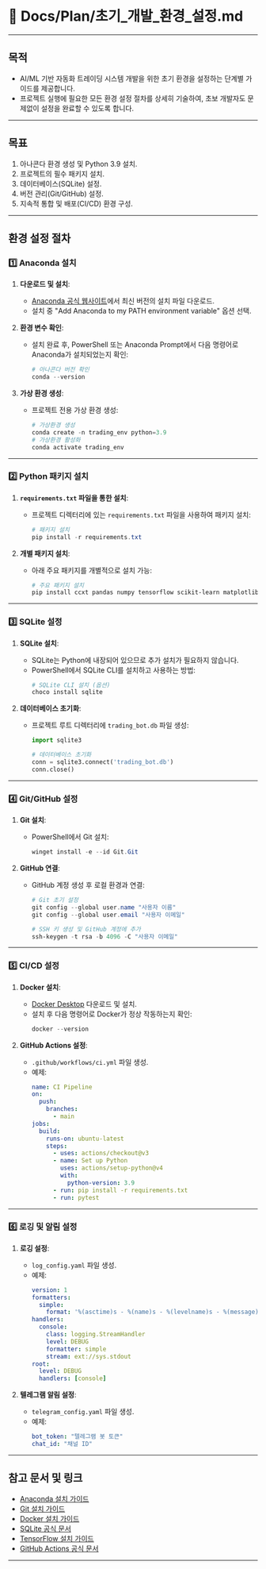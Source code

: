 # 📁 Docs/Plan/초기_개발_환경_설정.md

---

## 목적
- AI/ML 기반 자동화 트레이딩 시스템 개발을 위한 초기 환경을 설정하는 단계별 가이드를 제공합니다.
- 프로젝트 실행에 필요한 모든 환경 설정 절차를 상세히 기술하여, 초보 개발자도 문제없이 설정을 완료할 수 있도록 합니다.

---

## 목표
1. 아나콘다 환경 생성 및 Python 3.9 설치.
2. 프로젝트의 필수 패키지 설치.
3. 데이터베이스(SQLite) 설정.
4. 버전 관리(Git/GitHub) 설정.
5. 지속적 통합 및 배포(CI/CD) 환경 구성.

---

## 환경 설정 절차

### 1️⃣ Anaconda 설치
1. **다운로드 및 설치**:
   - [Anaconda 공식 웹사이트](https://www.anaconda.com/)에서 최신 버전의 설치 파일 다운로드.
   - 설치 중 "Add Anaconda to my PATH environment variable" 옵션 선택.

2. **환경 변수 확인**:
   - 설치 완료 후, PowerShell 또는 Anaconda Prompt에서 다음 명령어로 Anaconda가 설치되었는지 확인:
     ```powershell
     # 아나콘다 버전 확인
     conda --version
     ```

3. **가상 환경 생성**:
   - 프로젝트 전용 가상 환경 생성:
     ```powershell
     # 가상환경 생성
     conda create -n trading_env python=3.9
     # 가상환경 활성화
     conda activate trading_env
     ```

---

### 2️⃣ Python 패키지 설치
1. **`requirements.txt` 파일을 통한 설치**:
   - 프로젝트 디렉터리에 있는 `requirements.txt` 파일을 사용하여 패키지 설치:
     ```powershell
     # 패키지 설치
     pip install -r requirements.txt
     ```

2. **개별 패키지 설치**:
   - 아래 주요 패키지를 개별적으로 설치 가능:
     ```powershell
     # 주요 패키지 설치
     pip install ccxt pandas numpy tensorflow scikit-learn matplotlib streamlit pyyaml
     ```

---

### 3️⃣ SQLite 설정
1. **SQLite 설치**:
   - SQLite는 Python에 내장되어 있으므로 추가 설치가 필요하지 않습니다.
   - PowerShell에서 SQLite CLI를 설치하고 사용하는 방법:
     ```powershell
     # SQLite CLI 설치 (옵션)
     choco install sqlite
     ```

2. **데이터베이스 초기화**:
   - 프로젝트 루트 디렉터리에 `trading_bot.db` 파일 생성:
     ```python
     import sqlite3

     # 데이터베이스 초기화
     conn = sqlite3.connect('trading_bot.db')
     conn.close()
     ```

---

### 4️⃣ Git/GitHub 설정
1. **Git 설치**:
   - PowerShell에서 Git 설치:
     ```powershell
     winget install -e --id Git.Git
     ```

2. **GitHub 연결**:
   - GitHub 계정 생성 후 로컬 환경과 연결:
     ```powershell
     # Git 초기 설정
     git config --global user.name "사용자 이름"
     git config --global user.email "사용자 이메일"

     # SSH 키 생성 및 GitHub 계정에 추가
     ssh-keygen -t rsa -b 4096 -C "사용자 이메일"
     ```

---

### 5️⃣ CI/CD 설정
1. **Docker 설치**:
   - [Docker Desktop](https://www.docker.com/products/docker-desktop/) 다운로드 및 설치.
   - 설치 후 다음 명령어로 Docker가 정상 작동하는지 확인:
     ```powershell
     docker --version
     ```

2. **GitHub Actions 설정**:
   - `.github/workflows/ci.yml` 파일 생성.
   - 예제:
     ```yaml
     name: CI Pipeline
     on:
       push:
         branches:
           - main
     jobs:
       build:
         runs-on: ubuntu-latest
         steps:
           - uses: actions/checkout@v3
           - name: Set up Python
             uses: actions/setup-python@v4
             with:
               python-version: 3.9
           - run: pip install -r requirements.txt
           - run: pytest
     ```

---

### 6️⃣ 로깅 및 알림 설정
1. **로깅 설정**:
   - `log_config.yaml` 파일 생성.
   - 예제:
     ```yaml
     version: 1
     formatters:
       simple:
         format: '%(asctime)s - %(name)s - %(levelname)s - %(message)s'
     handlers:
       console:
         class: logging.StreamHandler
         level: DEBUG
         formatter: simple
         stream: ext://sys.stdout
     root:
       level: DEBUG
       handlers: [console]
     ```

2. **텔레그램 알림 설정**:
   - `telegram_config.yaml` 파일 생성.
   - 예제:
     ```yaml
     bot_token: "텔레그램 봇 토큰"
     chat_id: "채널 ID"
     ```

---

## 참고 문서 및 링크
- [Anaconda 설치 가이드](https://docs.anaconda.com/anaconda/install/)
- [Git 설치 가이드](https://git-scm.com/book/en/v2/Getting-Started-Installing-Git)
- [Docker 설치 가이드](https://docs.docker.com/get-docker/)
- [SQLite 공식 문서](https://sqlite.org/docs.html)
- [TensorFlow 설치 가이드](https://www.tensorflow.org/install)
- [GitHub Actions 공식 문서](https://docs.github.com/en/actions)

---
